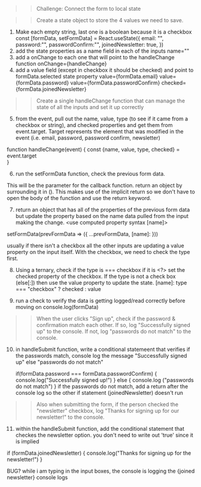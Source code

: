 >>Challenge: Connect the form to local state

>>Create a state object to store the 4 values we need to save. 
1. Make each empty string, last one is a boolean because it is a checkbox 
    const [formData, setFormData] = React.useState({
        email: "",
        password:"",
        passwordConfirm:"",
        joinedNewsletter: true,
    })
2. add the state properties as a name field in each of the inputs
    name="<property name>"
3. add a onChange to each one that will point to the handleChange function 
    onChange={handleChange}
4. add a value field (except in checkbox it should be checked) and point to formData.selected state property 
    value={formData.email}
    value={formData.password}
    value={formData.passwordConfirm}
    checked={formData.joinedNewsletter}

>>Create a single handleChange function that can manage the state of all the inputs and set it up correctly
5. from the event, pull out the name, value, type (to see if it came from a checkbox or string), and checked properties and get them from event.target. Target represents the element that was modified in the event (i.e. email, password, password confirm, newsletter)

function handleChange(event) {
    const {name, value, type, checked} = event.target    
}

6. run the setFormData function, check the previous form data. 

This will be the parameter for the callback function. return an object by surrounding it in (). This makes use of the implicit return so we don't have to open the body of the function and use the return keyword. 

7. return an object that has all of the properties of the previous form data but update the property based on the name data pulled from the input making the change. <use computed property syntax [name]>

setFormData(prevFormData => ({
    ...prevFormData, 
    [name]:
}))

usually if there isn't a checkbox all the other inputs are updating a value property on the input itself. With the checkbox, we need to check the type first.

8. Using a ternary, check if the type is === checkbox if it is <?> set the checked property of the checkbox. If the type is not a check box (else[:]) then use the value property to update the state.
    [name]: type === "checkbox" ? checked : value 

9. run a check to verify the data is getting logged/read correctly before moving on 
    console.log(formData)

>>When the user clicks "Sign up", check if the password & confirmation match each other. If so, log "Successfully signed up" to the console. If not, log "passwords do not match" to the console.

10. in handleSubmit function, write a conditional statemeent that verifies if the passwords match, console log the message "Successfully signed up" else "passwords do not match" 

    if(formData.password === formData.passwordConfirm) {
    console.log("Successfully signed up!") 
    } else {
    console.log ("passwords do not match")
    }
if the passwords do not match, add a return  after the console log so the other if statement (joinedNewsletter) doesn't run 

>>Also when submitting the form, if the person checked the "newsletter" checkbox, log "Thanks for signing up for our newsletter!" to the console.

11. within the handleSubmit function, add the conditional statement that checkes the newsletter option. you don't need to write out 'true' since it is implied  

if (formData.joinedNewsletter) {
    console.log("Thanks for signing up for the newsletter!")
}

BUG?
while i am typing in the input boxes, the console is logging the {joined newsletter} console logs 
